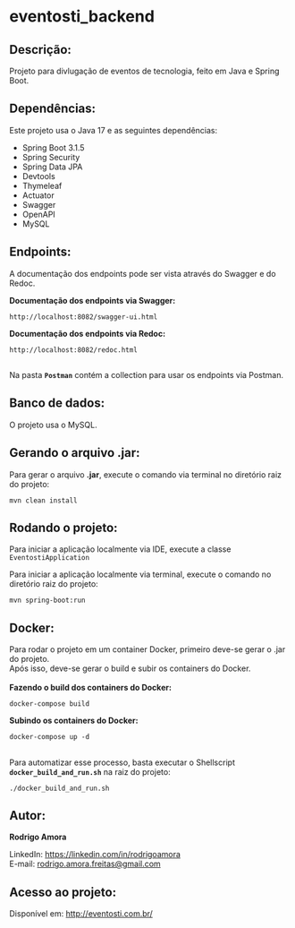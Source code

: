 # eventosti_backend
Descrição:
----------
Projeto para divlugação de eventos de tecnologia, feito em Java e Spring Boot.

Dependências:
-------------
Este projeto usa o Java 17 e as seguintes dependências:
* Spring Boot 3.1.5
* Spring Security
* Spring Data JPA
* Devtools
* Thymeleaf
* Actuator
* Swagger
* OpenAPI
* MySQL

Endpoints:
----------
A documentação dos endpoints pode ser vista através do Swagger e do Redoc.<br>

<b>Documentação dos endpoints via Swagger:</b>
```shell script
http://localhost:8082/swagger-ui.html
```

<b>Documentação dos endpoints via Redoc:</b>
```shell script
http://localhost:8082/redoc.html
```

##
Na pasta <b>`Postman`</b> contém a collection para usar os endpoints via Postman.

Banco de dados:
---------------
O projeto usa o MySQL.

Gerando o arquivo .jar:
-----------------------
Para gerar o arquivo <b>.jar</b>, execute o comando via terminal no diretório raiz do projeto:
```shell script
mvn clean install
```

Rodando o projeto:
------------------
Para iniciar a aplicação localmente via IDE, execute a classe `EventostiApplication`

Para iniciar a aplicação localmente via terminal, execute o comando no diretório raiz do projeto:
```shell script
mvn spring-boot:run
```

Docker:
-------
Para rodar o projeto em um container Docker, primeiro deve-se gerar o .jar do projeto.<br>
Após isso, deve-se gerar o build e subir os containers do Docker.<br><br>
<b>Fazendo o build dos containers do Docker:</b>
```shell script
docker-compose build

```

<b>Subindo os containers do Docker:</b>
```shell script
docker-compose up -d
```

##
Para automatizar esse processo, basta executar o Shellscript <b>`docker_build_and_run.sh`</b> na raiz do projeto:
```shell script
./docker_build_and_run.sh
```

Autor:
------
<b>Rodrigo Amora</b>

LinkedIn: https://linkedin.com/in/rodrigoamora <br>
E-mail: rodrigo.amora.freitas@gmail.com

Acesso ao projeto:
------------------
Disponível em: http://eventosti.com.br/
